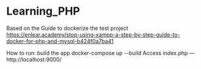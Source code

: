# Learning_PHP
Based on the Guide to dockerize the test project
https://enlear.academy/stop-using-xampp-a-step-by-step-guide-to-docker-for-php-and-mysql-b424f0a7ba41 

How to run:
build the app docker-compose up --build
Access index.php — http://localhost:9000/